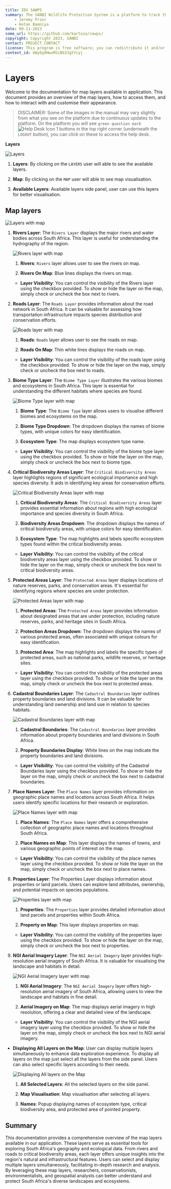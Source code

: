 ```yaml
---
title: IDS SAWPS
summary: The SANBI Wildlife Protection System is a platform to track the population levels of endangered wildlife.
    - Jeremy Prior
    - Ketan Bamniya
date: 09-11-2023
some_url: https://github.com/kartoza/sawps/
copyright: Copyright 2023, SANBI
contact: PROJECT_CONTACT
license: This program is free software; you can redistribute it and/or modify it under the terms of the GNU Affero General Public License as published by the Free Software Foundation; either version 3 of the License, or (at your option) any later version.
context_id: GWy6g9HwvM2cBb3JgtYcyj
---
```


# Layers

Welcome to the documentation for map layers available in application. This document provides an overview of the map layers, how to access them, and how to interact with and customise their appearance.

> DISCLAIMER: Some of the images in the manual may vary slightly from what you see on the platform due to continuous updates to the platform. On the platform you will see `green question mark` ![Help Desk Icon 1](./img/help-icon.png) buttons in the top right corner (underneath the `LOGOUT` button), you can click on these to access the help desk.

**Layers**

![Layers](./img/layers-1.png)

1. **Layers**: By clicking on the `LAYERS` user will able to see the available layers.

2. **Map**: By clicking on the `MAP` user will able to see map visualisation.

3. **Available Layers**: Available layers side panel, user can use this layers for better visualisation.

## Map layers

![Layers with map](./img/layers-2.png)

1. **Rivers Layer**: The `Rivers Layer` displays the major rivers and water bodies across South Africa. This layer is useful for understanding the hydrography of the region.

    ![Rivers layer with map](./img/layers-3.png)

    1. **Rivers**: `Rivers` layer allows user to see the rivers on map.

    2. **Rivers On Map**: Blue lines displays the rivers on map.

    * **Layer Visibility**: You can control the visibility of the Rivers layer using the checkbox provided. To show or hide the layer on the map, simply check or uncheck the box next to rivers.

2. **Roads Layer**: The `Roads Layer` provides information about the road network in South Africa. It can be valuable for assessing how transportation infrastructure impacts species distribution and conservation efforts.

    ![Roads layer with map](./img/layers-4.png)

    1. **Roads**: `Roads` layer allows user to see the roads on map.

    2. **Roads On Map**: Thin white lines displays the roads on map.

    * **Layer Visibility**: You can control the visibility of the roads layer using the checkbox provided. To show or hide the layer on the map, simply check or uncheck the box next to roads.

3. **Biome Type Layer**: The `Biome Type Layer` illustrates the various biomes and ecosystems in South Africa. This layer is essential for understanding the different habitats where species are found.

    ![Biome Type layer with map](./img/layers-5.png)

    1. **Biome Type**: The `Biome Type` layer allows users to visualise different biomes and ecosystems on the map.

    2. **Biome Type Dropdown**: The dropdown displays the names of biome types, with unique colors for easy identification.

    3. **Ecosystem Type**: The map displays ecosystem type name.

    * **Layer Visibility**: You can control the visibility of the biome type layer using the checkbox provided. To show or hide the layer on the map, simply check or uncheck the box next to biome type.

4. **Critical Biodiversity Areas Layer**: The `Critical Biodiversity Areas` layer highlights regions of significant ecological importance and high species diversity. It aids in identifying key areas for conservation efforts.

    ![Critical Biodiversity Areas layer with map](./img/layers-6.png)

    1. **Critical Biodiversity Areas**: The `Critical Biodiversity Areas` layer provides essential information about regions with high ecological importance and species diversity in South Africa.

    2. **Biodiversity Areas Dropdown**: The dropdown displays the names of critical biodiversity areas, with unique colors for easy identification.

    3. **Ecosystem Type**: The map highlights and labels specific ecosystem types found within the critical biodiversity areas.

    * **Layer Visibility**: You can control the visibility of the critical biodiversity areas layer using the checkbox provided. To show or hide the layer on the map, simply check or uncheck the box next to critical biodiversity areas.

5. **Protected Areas Layer**: The `Protected Areas` layer displays locations of nature reserves, parks, and conservation areas. It's essential for identifying regions where species are under protection.

    ![Protected Areas layer with map](./img/layers-7.png)

    1. **Protected Areas**: The `Protected Areas` layer provides information about designated areas that are under protection, including nature reserves, parks, and heritage sites in South Africa.

    2. **Protection Areas Dropdown**: The dropdown displays the names of various protected areas, often associated with unique colours for easy identification.

    3. **Protected Area**: The map highlights and labels the specific types of protected areas, such as national parks, wildlife reserves, or heritage sites.

    * **Layer Visibility**: You can control the visibility of the protected areas layer using the checkbox provided. To show or hide the layer on the map, simply check or uncheck the box next to protected areas.

6. **Cadastral Boundaries Layer**: The `Cadastral Boundaries` layer outlines property boundaries and land divisions. It can be valuable for understanding land ownership and land use in relation to species habitats.

    ![Cadastral Boundaries layer with map](./img/layers-8.png)

    1. **Cadastral Boundaries**: The `Cadastral Boundaries` layer provides information about property boundaries and land divisions in South Africa.

    2. **Property Boundaries Display**: White lines on the map indicate the property boundaries and land divisions.

    * **Layer Visibility**: You can control the visibility of the Cadastral Boundaries layer using the checkbox provided. To show or hide the layer on the map, simply check or uncheck the box next to cadastral boundaries.

7. **Place Names Layer**: The `Place Names` layer provides information on geographic place names and locations across South Africa. It helps users identify specific locations for their research or exploration.

    ![Place Names layer with map](./img/layers-9.png)

    1. **Place Names**: The `Place Names` layer offers a comprehensive collection of geographic place names and locations throughout South Africa.

    2. **Place Names on Map**: This layer displays the names of towns, and various geographic points of interest on the map.

    * **Layer Visibility**: You can control the visibility of the place names layer using the checkbox provided. To show or hide the layer on the map, simply check or uncheck the box next to place names.

8. **Properties Layer**: The Properties Layer displays information about properties or land parcels. Users can explore land attributes, ownership, and potential impacts on species populations.

    ![Properties layer with map](./img/layers-10.png)

    1. **Properties**: The `Properties` layer provides detailed information about land parcels and properties within South Africa.

    2. **Property on Map**: This layer displays properties on map.

    * **Layer Visibility**: You can control the visibility of the properties layer using the checkbox provided. To show or hide the layer on the map, simply check or uncheck the box next to properties.


9. **NGI Aerial Imagery Layer**: The `NGI Aerial Imagery` layer provides high-resolution aerial imagery of South Africa. It is valuable for visualising the landscape and habitats in detail.

    ![NGI Aerial Imagery layer with map](./img/layers-11.png)

    1. **NGI Aerial Imagery**: The `NGI Aerial Imagery` layer offers high-resolution aerial imagery of South Africa, allowing users to view the landscape and habitats in fine detail.

    2. **Aerial Imagery on Map**: The map displays aerial imagery in high resolution, offering a clear and detailed view of the landscape.

    * **Layer Visibility**: You can control the visibility of the NGI aerial imagery layer using the checkbox provided. To show or hide the layer on the map, simply check or uncheck the box next to NGI aerial imagery.

* **Displaying All Layers on the Map**: User can display multiple layers simultaneously to enhance data exploration experience. To display all layers on the map just select all the layers from the side panel. Users can also select specific layers according to their needs.

    ![Displaying All layers on the Map](./img/layers-12.png)

    1. **All Selected Layers**: All the selected layers on the side panel.

    2. **Map Visualisation**: Map visualisation after selecting all layers.

    3. **Names**: Popup displaying names of ecosystem type, critical biodiversity area, and protected area of pointed property.

## Summary
This documentation provides a comprehensive overview of the map layers available in our application. These layers serve as essential tools for exploring South Africa's geography and ecological data. From rivers and roads to critical biodiversity areas, each layer offers unique insights into the region's natural and infrastructural features. Users can select and display multiple layers simultaneously, facilitating in-depth research and analysis. By leveraging these map layers, researchers, conservationists, environmentalists, and geospatial analysts can better understand and protect South Africa's diverse landscapes and ecosystems.
